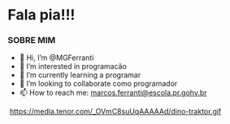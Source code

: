 # Fala pia!!!

### SOBRE MIM 
- 👋 Hi, I’m @MGFerranti
- 👀 I’m interested in programacão
- 🌱 I’m currently learning a programar
- 💞️ I’m looking to collaborate como programador
- 📫 How to reach me: marcos.ferranti@escola.pr.gohv.br

![]()
https://media.tenor.com/_OVmC8suUqAAAAAd/dino-traktor.gif
